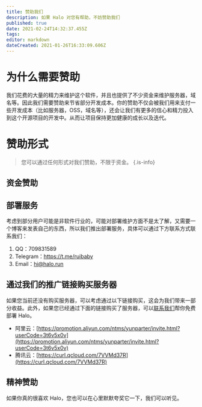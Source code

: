 ```yaml
---
title: 赞助我们
description: 如果 Halo 对您有帮助，不妨赞助我们
published: true
date: 2021-02-24T14:32:37.455Z
tags: 
editor: markdown
dateCreated: 2021-01-26T16:33:09.606Z
---
```


# 为什么需要赞助

我们花费的大量的精力来维护这个软件，并且也提供了不少资金来维护服务器，域名等。因此我们需要赞助来节省部分开发成本。你的赞助不仅会被我们用来支付一些开发成本（比如服务器，OSS，域名等），还会让我们有更多的信心和精力投入到这个开源项目的开发中。从而让项目保持更加健康的成长以及迭代。

# 赞助形式

> 您可以通过任何形式对我们赞助，不限于资金。
{.is-info}

## 资金赞助


## 部署服务

考虑到部分用户可能是非软件行业的，可能对部署维护方面不是太了解，又需要一个博客来发表自己的东西，所以我们推出部署服务，具体可以通过下方联系方式联系我们：

1. QQ：709831589
2. Telegram：https://t.me/ruibaby
2. Email：[hi@halo.run](mailto:hi@halo.run)

## 通过我们的推广链接购买服务器

如果您当前还没有购买服务器，可以考虑通过以下链接购买，这会为我们带来一部分收益。此外，如果您已经通过下面的链接购买了服务器，可以[联系我们](mailto:hi@halo.run)帮你免费部署 Halo。

- 阿里云：[https://promotion.aliyun.com/ntms/yunparter/invite.html?userCode=3t6v5x0v](https://promotion.aliyun.com/ntms/yunparter/invite.html?userCode=3t6v5x0v)
- 腾讯云：[https://curl.qcloud.com/7VVMd37R](https://curl.qcloud.com/7VVMd37R)

## 精神赞助

如果你真的很喜欢 Halo，您也可以在心里默默夸奖它一下，我们可以听见。

